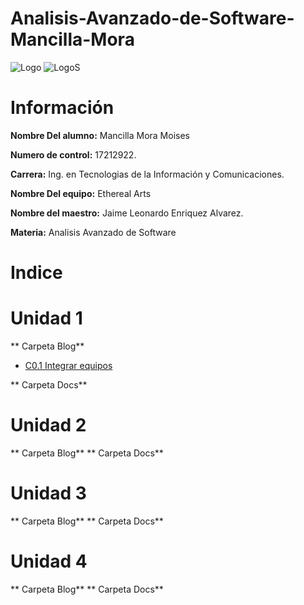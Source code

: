 # Analisis-Avanzado-de-Software-Mancilla-Mora


![Logo](img/Logotec.jpg)
![LogoS](img/LogoSistemas.png)

#  Información #

**Nombre Del alumno:** Mancilla Mora Moises

**Numero de control:** 17212922.

**Carrera:** Ing. en Tecnologias de la Información y Comunicaciones.

**Nombre Del equipo:** Ethereal Arts

**Nombre del maestro:** Jaime Leonardo Enriquez Alvarez.

**Materia:** Analisis Avanzado de
Software

# Indice #

#  Unidad 1

** Carpeta Blog**
* [C0.1 Integrar equipos](https://github.com/MoisesMM99/Analisis-Avanzado-de-Software-Mancilla-Mora/blob/main/PDF/C0.1_IntegrarEquiposdeTrabajo_MancillaMoraMoises.md)
  
** Carpeta Docs**


#  Unidad 2

** Carpeta Blog**
** Carpeta Docs**


#  Unidad 3

** Carpeta Blog**
** Carpeta Docs**


#  Unidad 4

** Carpeta Blog**
** Carpeta Docs**
